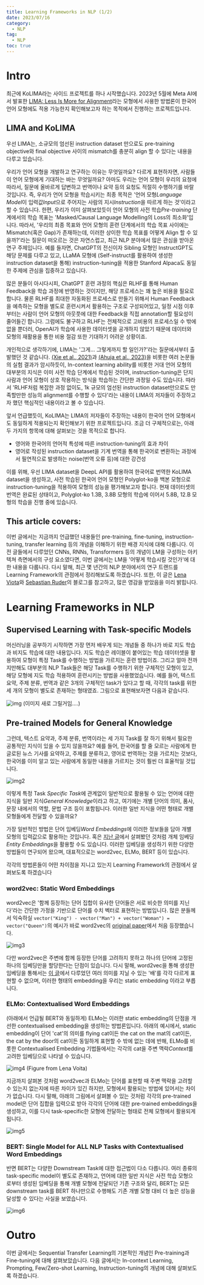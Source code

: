 ```yaml
---
title: Learning Frameworks in NLP (1/2)
date: 2023/07/16
category:
  - NLP
tag:
  - NLP
toc: true
---
```


# Intro

최근에 KoLIMA라는 사이드 프로젝트를 하나 시작했습니다. 2023년 5월에 Meta AI에서 발표한 [LIMA: Less Is More for Alignment](https://arxiv.org/abs/2305.11206)라는 모형에서 사용한 방법론이 한국어 언어 모형에도 적용 가능한지 확인해보고자 하는 목적에서 진행하는 프로젝트입니다.

## LIMA and KoLIMA

우선 LIMA는, 소규모의 엄선된 instruction dataset 만으로도 pre-training objective와 final objective 사이의 mismatch를 충분히 align 할 수 있다는 내용을 다루고 있습니다.

우리가 언어 모형을 개발하고 연구하는 이유는 무엇일까요? 다르게 표현하자면, 사람들이 언어 모형에게 기대하는 바는 무엇일까요? 아마도 우리는 언어 모형이 우리의 요청에 따라서, 질문에 올바르게 답변하고 번역이나 요약 등의 요청도 적절히 수행하기를 바랄 것입니다. 즉, 우리가 언어 모형을 학습시키는 최종 목적은 '언어 모형*Language Model*이 입력값*Input*으로 주어지는 사람의 지시*Instruction*을 따르게 하는 것'이라고 할 수 있습니다. 한편, 우리가 이미 살펴보았듯이 언어 모형의 사전 학습*Pre-training* 단계에서의 학습 목표는 'Masked/Causal Language Modelling의 Loss의 최소화'입니다. 따라서, '우리의 최종 목표와 언어 모형의 훈련 단계에서의 학습 목표 사이에는 Mismatch(혹은 Gap)가 존재하는데, 이러한 상이한 학습 목표를 어떻게 Align 할 수 있을까?'라는 질문이 떠오르는 것은 자연스럽고, 최근 NLP 분야에서 많은 관심을 받아온 연구 주제입니다. 예를 들자면, ChatGPT의 전신이자 Sibling 모형인 InstructGPT도 해당 문제를 다루고 있고, LLaMA 모형에 (Self-instruct를 활용하여 생성한 instruction dataset을 통해) instruction-tuning을 적용한 Stanford Alpaca도 동일한 주제에 관심을 집중하고 있습니다.

많은 분들이 아시다시피, ChatGPT 훈련 과정의 핵심은 RLHF를 통해 Human Feedback을 학습 과정에 반영하는 것이지만, 해당 프로세스는 꽤 높은 비용을 필요로 합니다. 물론 RLHF를 최대한 자동화된 프로세스로 만들기 위해서 Human Feedback을 예측하는 모형을 별도로 훈련시켜서 활용하는 구조로 구성되어있고, 일정 시점 이후부터는 사람이 언어 모형의 아웃풋에 대한 Feedback을 직접 annotation할 필요성이 줄어들긴 합니다. 그럼에도 불구하고 RLHF는 전체적으로 고비용의 프로세스일 수 밖에 없을 뿐더러, OpenAI가 학습에 사용한 데이터셋을 공개하지 않았기 때문에 데이터와 모형의 재활용을 통한 비용 절감 또한 기대하기 어려운 상황이죠.

개인적으로 생각하기에, LIMA는 '그게... 그렇게까지 할 일인가?'라는 질문에서부터 출발했던 것 같습니다. [(Xie et al., 2021)](https://arxiv.org/abs/2111.02080)과 [(Ahuja et al., 2023)](https://arxiv.org/abs/2306.04891)을 비롯한 여러 논문들의 실험 결과가 암시하듯이, In-context learning ability를 비롯한 거대 언어 모형의 대부분의 지식은 이미 사전 학습 단계에서 학습된 것이며, instruction-tuning은 단지 사람과 언어 모형이 상호 작용하는 방식을 학습하는 간단한 과정일 수도 있습니다. 따라서 'RLHF처럼 복잡한 과정 없이도, 1k 규모의 엄선된 instruction dataset만으로도 만족할만한 성능의 alignment를 수행할 수 있다'라는 내용이 LIMA의 저자들이 주장하고자 했던 핵심적인 내용이라고 볼 수 있습니다.

앞서 언급했듯이, KoLIMA는 LIMA의 저자들이 주장하는 내용이 한국어 언어 모형에서도 동일하게 적용되는지 확인해보기 위한 프로젝트입니다. 조금 더 구체적으로는, 아래 두 가지의 항목에 대해 살펴보는 것을 목적으로 합니다.

- 영어와 한국어의 언어적 특성에 따른 instruction-tuning의 효과 차이
- 영어로 작성된 instruction dataset을 기계 번역을 통해 한국어로 변환하는 과정에서 필연적으로 발생하는 noise(번역 오류 등)에 대한 강건성

이를 위해, 우선 LIMA dataset을 DeepL API를 활용하여 한국어로 번역한 KoLIMA dataset을 생성하고, 사전 학습된 한국어 언어 모형인 Polyglot-ko을 백본 모형으로 instruction-tuning을 적용하여 모형의 성능을 평가해보고자 합니다. 현재 데이터셋의 번역은 완료된 상태이고, Polyglot-ko 1.3B, 3.8B 모형의 학습에 이어서 5.8B, 12.B 모형의 학습을 진행 중에 있습니다.

## This article covers:

이번 글에서는 지금까지 언급했던 내용들인 pre-training, fine-tuning, instruction-tuning, transfer learning 등의 개념을 이해하기 위한 배경 지식에 대해 다룹니다. 이전 글들에서 다루었던 CNNs, RNNs, Transformers 등의 개념이 LM을 구성하는 아키텍쳐 측면에서의 구성 요소였다면, 이번 글에서는 LM을 '어떻게 학습시킬 것인가'에 대한 내용을 다룹니다. 다시 말해, 최근 몇 년간의 NLP 분야에서의 연구 트랜드를 Learning Framework의 관점에서 정리해보도록 하겠습니다. 또한, 이 글은 [Lena Viota](https://lena-voita.github.io/nlp_course/transfer_learning.html)와 [Sebastian Ruder](https://www.ruder.io/state-of-transfer-learning-in-nlp/)의 블로그를 참고하고, 많은 영감을 받았음을 미리 밝힙니다.


# Learning Frameworks in NLP

## Supervised Learning with Task-specific Models

머신러닝을 공부하기 시작하면 가장 먼저 배우게 되는 개념들 중 하나가 바로 지도 학습과 비지도 학습에 대한 내용입니다. 지도 학습은 레이블이 붙어있는 학습 데이터셋을 활용하여 모형이 특정 Task를 수행하는 방법을 가르치는 훈련 방법이죠. 그리고 얼마 전까지만해도 대부분의 NLP Task들은 해당 Task를 수행하기 위한 구체적인 모형이 있고, 해당 모형에 지도 학습 적용하여 훈련시키는 방법을 사용했었습니다. 예를 들어, 텍스트 요약, 주제 분류, 번역과 같은 3개의 구체적인 task가 있다고 할 때, 각각의 task를 위한 세 개의 모형이 별도로 존재하는 형태였죠. 그림으로 표현해보자면 다음과 같습니다.


![img](https://i.imgur.com/8pfCAGB.png)
(이미지 새로 그릴거임....)

## Pre-trained Models for General Knowledge

그런데, 텍스트 요약과, 주제 분류, 번역이라는 세 가지 Task를 잘 하기 위해서 필요한 공통적인 지식이 있을 수 있지 않을까요? 예를 들어, 한국어를 할 줄 모르는 사람에게 한글로된 뉴스 기사를 요약하고, 주제를 분류하고, 영어로 번역하는 것을 가르치는 것보다, 한국어를 이미 알고 있는 사람에게 동일한 내용을 가르치는 것이 훨씬 더 효율적일 것입니다.

![img2](https://i.imgur.com/8aOi39I.png)

이렇게 특정 Task *Specific Task*에 관계없이 일반적으로 활용될 수 있는 언어에 대한 지식을 일반 지식*General Knowledge*이라고 하고, 여기에는 개별 단어의 의미, 품사, 문장 내에서의 역할, 문법 구조 등이 포함됩니다. 이러한 일반 지식을 어떤 형태로 개별 모형들에게 전달할 수 있을까요?

가장 일반적인 방법은 단어 임베딩*Word Embeddings*에 이러한 정보들을 담아 개별 모형의 입력값으로 활용하는 것입니다. 혹은 [지난 글](https://taes.me/Knowledge%20Integration%20in%20Language%20Model/)에서 살펴봤던 것처럼 개체 임베딩*Entity Embeddings*을 활용할 수도 있습니다. 이러한 임베딩을 생성하기 위한 다양한 방법들이 연구되어 왔으며, 대표적으로는 word2vec, ELMo, BERT 등이 있습니다.

각각의 방법론들이 어떤 차이점을 지니고 있는지 Learning Framework의 관점에서 살펴보도록 하겠습니다

### word2vec: Static Word Embeddings

word2vec은 '함께 등장하는 단어 집합이 유사한 단어들은 서로 비슷한 의미를 지닌다'라는 간단한 가정을 기반으로 단어를 수치 벡터로 표현하는 방법입니다. 많은 분들께서 익숙하실 `vector("King") - vector("Man") + vector("Woman") = vector("Queen")`의 예시가 바로 word2vec의 [original paper](https://arxiv.org/abs/1301.3781)에서 처음 등장했습니다. 


![img3](https://i.imgur.com/gA6KUG8.png)

다만 word2vec은 주변에 함께 등장한 단어를 고려하지 못하고 하나의 단어에 고정된 하나의 임베딩만을 할당한다는 단점이 있습니다. 다시 말해, word2vec을 통해 생성한 임베딩을 통해서는 [이 글](https://taes.me/Dependency%20in%20Languages/)에서 다루었던 여러 의미를 지닐 수 있는 '배'를 각각 다르게 표현할 수 없으며, 이러한 형태의 embedding을 우리는 static embedding 이라고 부릅니다.

### ELMo: Contextualised Word Embeddings

(아래에서 언급될 BERT와 동일하게) ELMo는 이러한 static embedding의 단점을 개선한 contextualised embedding을 생성하는 방법론입니다. 아래의 예시에서, static embedding이 단어 'cat'의 의미를 flying cat이든 the cat on the mat의 cat이든, the cat by the door의 cat이든 동일하게 표현할 수 밖에 없는 데에 반해, ELMo를 비롯한 Contextualised Embedding 기법들에서는 각각의 cat을 주변 맥락*Context*를 고려한 임베딩으로 나타낼 수 있습니다.

![img4](https://i.imgur.com/KU6SoZr.png)
(Figure from Lena Voita)

지금까지 살펴본 것처럼 word2vec과 ELMo는 단어를 표현할 때 주변 맥락을 고려할 수 있는지 없는지에 따른 차이가 있긴 하지만, 모형에서 활용되는 방법에 있어서는 차이가 없습니다. 다시 말해, 아래의 그림에서 살펴볼 수 있는 것처럼 각각의 pre-trained model은 단어 집합을 입력으로 받아 각각의 단어에 대한 pre-trained embeddings을 생성하고, 이를 다시 task-specific한 모형에 전달하는 형태로 전체 모형에서 활용되게 됩니다.

![img5](https://i.imgur.com/pZYbdhH.png)

### BERT: Single Model for ALL NLP Tasks with Contextualised Word Embeddings

반면 BERT는 다양한 Downstream Task에 대한 접근법이 다소 다릅니다. 여러 종류의 task-specific model이 별도로 존재하고, 언어에 대한 일반 지식은 사전 학습 모형으로부터 생성된 임베딩을 통해 개별 모형에 전달되던 기존 구조와 달리, BERT는 모든 downstream task를 BERT 하나만으로 수행해도 기존 개별 모형 대비 더 높은 성능을 달성할 수 있다는 사실을 보였습니다.

![img6](https://i.imgur.com/wexruys.png)

# Outro

이번 글에서는 Sequential Transfer Learning의 기본적인 개념인 Pre-training과 Fine-tuning에 대해 살펴보았습니다. 다음 글에서는 In-context Learning, Prompting, Few/Zero-shot Learning, Instruction-tuning의 개념에 대해 살펴보도록 하겠습니다.

